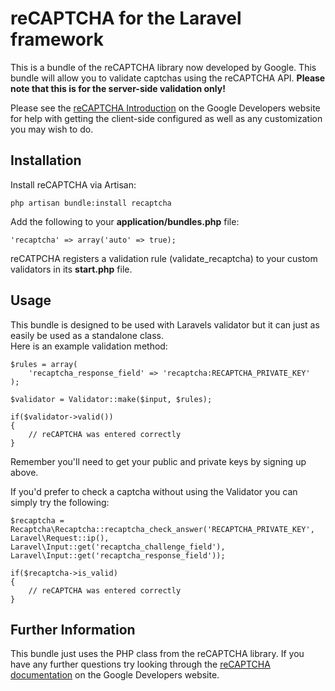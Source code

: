 # reCAPTCHA for the Laravel framework

This is a bundle of the reCAPTCHA library now developed by Google. This bundle will allow you to validate captchas using the reCAPTCHA API. **Please note that this is for the server-side validation only!**

Please see the [reCAPTCHA Introduction](https://developers.google.com/recaptcha/intro) on the Google Developers website for help with getting the client-side
configured as well as any customization you may wish to do.

## Installation
Install reCAPTCHA via Artisan:

~~~~
php artisan bundle:install recaptcha
~~~~

Add the following to your **application/bundles.php** file:

~~~~
'recaptcha' => array('auto' => true);
~~~~

reCATPCHA registers a validation rule (validate_recaptcha) to your custom validators in its **start.php** file.

## Usage
This bundle is designed to be used with Laravels validator but it can just as easily be used as a standalone class.    
Here is an example validation method:

~~~~
$rules = array(
	'recaptcha_response_field' => 'recaptcha:RECAPTCHA_PRIVATE_KEY'
);

$validator = Validator::make($input, $rules);

if($validator->valid())
{
	// reCAPTCHA was entered correctly
}
~~~~

Remember you'll need to get your public and private keys by signing up above.

If you'd prefer to check a captcha without using the Validator you can simply try the following:

~~~~
$recaptcha = Recaptcha\Recaptcha::recaptcha_check_answer('RECAPTCHA_PRIVATE_KEY', Laravel\Request::ip(), Laravel\Input::get('recaptcha_challenge_field'), Laravel\Input::get('recaptcha_response_field'));

if($recaptcha->is_valid)
{
	// reCAPTCHA was entered correctly
}
~~~~

## Further Information
This bundle just uses the PHP class from the reCAPTCHA library. If you have any further questions try looking through the [reCAPTCHA documentation](https://developers.google.com/recaptcha/intro) on the Google Developers website.